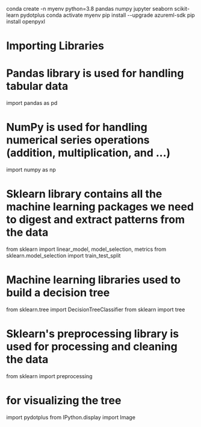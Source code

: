 conda create -n myenv python=3.8 pandas numpy jupyter seaborn scikit-learn pydotplus
conda activate myenv
pip install --upgrade azureml-sdk
pip install openpyxl
# Importing Libraries 
# Pandas library is used for handling tabular data
import pandas as pd

# NumPy is used for handling numerical series operations (addition, multiplication, and ...)

import numpy as np
# Sklearn library contains all the machine learning packages we need to digest and extract patterns from the data
from sklearn import linear_model, model_selection, metrics
from sklearn.model_selection import train_test_split

# Machine learning libraries used to build a decision tree
from sklearn.tree import DecisionTreeClassifier
from sklearn import tree

# Sklearn's preprocessing library is used for processing and cleaning the data 
from sklearn import preprocessing

# for visualizing the tree
import pydotplus
from IPython.display import Image
